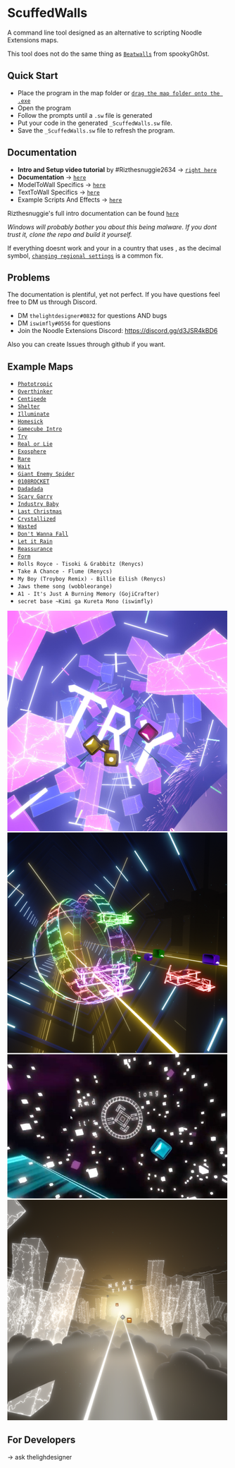 # ScuffedWalls
A command line tool designed as an alternative to scripting Noodle Extensions maps. 

This tool does not do the same thing as [`Beatwalls`](https://github.com/spookyGh0st/beatwalls) from spookyGh0st.
 
## Quick Start
  - Place the program in the map folder or [`drag the map folder onto the .exe`](https://drive.google.com/file/d/154HyzH-xqE7AuoDrKM9p0_MZtH_f-F_r/view?usp=sharing)
  - Open the program
  - Follow the prompts until a `.sw` file is generated
  - Put your code in the generated `_ScuffedWalls.sw` file. 
  - Save the `_ScuffedWalls.sw` file to refresh the program. 

## Documentation

 - **Intro and Setup video tutorial** by #Rizthesnuggie2634 -> [`right here`](https://youtu.be/RrcQRQfaXAI)
 - **Documentation** -> [`here`](Functions.md)
 - ModelToWall Specifics -> [`here`](Blender%20Project.md)
 - TextToWall Specifics -> [`here`](TextToWall.md) 
 - Example Scripts And Effects -> [`here`](Example%20Functions.md)
 
 Rizthesnuggie's full intro documentation can be found [`here`](https://drive.google.com/drive/folders/1aAUuv8Ycmf2LdSRvKYhfThY2tQhZxFYS?usp=sharing)
 
 
*Windows will probably bother you about this being malware. If you dont trust it, clone the repo and build it yourself.*

If everything doesnt work and your in a country that uses , as the decimal symbol, [`changing regional settings`](Images/regional.png) is a common fix.

## Problems 

The documentation is plentiful, yet not perfect. If you have questions feel free to DM us through Discord.
 - DM `thelightdesigner#0832` for questions AND bugs
 - DM `iswimfly#0556` for questions 
 - Join the Noodle Extensions Discord: https://discord.gg/d3JSR4kBD6
 
Also you can create Issues through github if you want.
 
## Example Maps

 - [`Phototropic`](https://www.youtube.com/watch?v=Bp1w2SPBRHE) 
 - [`Overthinker`](https://www.youtube.com/watch?v=PYvPg2J73Jw)
 - [`Centipede`](https://www.youtube.com/watch?v=rkcK2gJZTfs&t=82s)
 - [`Shelter`](https://www.youtube.com/watch?v=a4zSCDYRwAQ)
 - [`Illuminate`](https://www.youtube.com/watch?v=lFL3Gjy15oc&t=1s)
 - [`Homesick`](https://www.youtube.com/watch?v=St3fSqj8SXc)
 - [`Gamecube Intro`](https://www.youtube.com/watch?v=0SVRM0cmUVE)
 - [`Try`](https://www.youtube.com/watch?v=fO4Z6OG5w_I)
 - [`Real or Lie`](https://www.youtube.com/watch?v=59X3Qb78-Es)
 - [`Exosphere`](https://www.youtube.com/watch?v=698L0vSI0no)
 - [`Rare`](https://www.youtube.com/watch?v=fQpDYL0If7U)
 - [`Wait`](https://www.youtube.com/watch?v=FLstEOwle08)
 - [`Giant Enemy Spider`](https://www.youtube.com/watch?v=SntUgEmF9UQ)
 - [`0108ROCKET`](https://www.youtube.com/watch?v=YtHnIqrLW1s)
 - [`Dadadada`](https://www.youtube.com/watch?v=vJlGANqWn2U)
 - [`Scary Garry`](https://www.youtube.com/watch?v=Pw5GfyzEWNU)
 - [`Industry Baby`](https://www.youtube.com/watch?v=vtNGsJnHRD4)
 - [`Last Christmas`](https://www.youtube.com/watch?v=kcKMgOnlyis)
 - [`Crystallized`](https://youtu.be/TnvvoApz4zg)
 - [`Wasted`](https://www.youtube.com/watch?v=TTqqOfxKLEI)
 - [`Don't Wanna Fall`](https://youtu.be/unjtFxjYHH4)
 - [`Let it Rain`](https://youtu.be/sQUd3LIQP1M)
 - [`Reassurance`](https://www.youtube.com/watch?v=c5mail8zQjo)
 - [`Form`](https://www.youtube.com/watch?v=zZuZibgRMkg)
 - `Rolls Royce - Tisoki & Grabbitz (Renycs)`
 - `Take A Chance - Flume (Renycs)`
 - `My Boy (Troyboy Remix) - Billie Eilish (Renycs)`
 - `Jaws theme song (wobbleorange)`
 - `A1 - It's Just A Burning Memory (GojiCrafter)`
 - `secret base ~Kimi ga Kureta Mono (iswimfly)`

<img src="Images/ReadMe/Try.jpg" alt="Try" width="500"/>

<img src="Images/ReadMe/orb.png" alt="Try" width="500"/>

<img src="Images/ReadMe/shelter.jpg" alt="Try" width="500"/>

<img src="Images/ReadMe/swifterilluminate.png" alt="Try" width="500"/>

## For Developers

-> ask thelighdesigner









